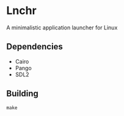 # Lnchr

A minimalistic application launcher for Linux

## Dependencies

- Cairo
- Pango
- SDL2

## Building

    make
